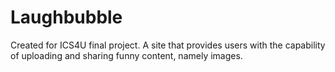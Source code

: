 # Laughbubble
Created for ICS4U final project. 
A site that provides users with the capability of uploading and sharing funny content, namely images.
